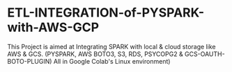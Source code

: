 # ETL-INTEGRATION-of-PYSPARK-with-AWS-GCP

This Project is aimed at Integrating SPARK with local & cloud storage like AWS & GCS.
(PYSPARK, AWS BOTO3, S3, RDS, PSYCOPG2 & GCS-OAUTH-BOTO-PLUGIN)
All in Google Colab's Linux environment)


